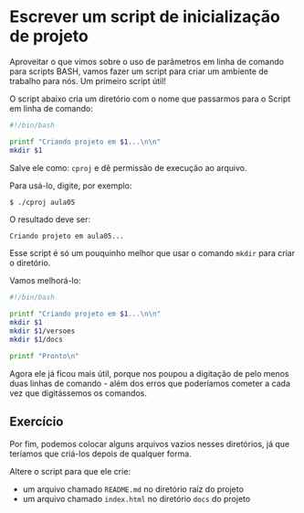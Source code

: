 # Escrever um script de inicialização de projeto

Aproveitar o que vimos sobre o uso de parâmetros em linha de comando para scripts BASH, vamos fazer um script para criar um ambiente de trabalho para nós. Um primeiro script útil!

O script abaixo cria um diretório com o nome que passarmos para o Script em linha de comando:

```bash
#!/bin/bash

printf "Criando projeto em $1...\n\n"
mkdir $1
```

Salve ele como: `cproj` e dê permissão de execução ao arquivo.

Para usá-lo, digite, por exemplo:

```bash
$ ./cproj aula05
```

O resultado deve ser:

```
Criando projeto em aula05...
```

Esse script é só um pouquinho melhor que usar o comando `mkdir` para criar o diretório.

Vamos melhorá-lo:

```bash
#!/bin/bash

printf "Criando projeto em $1...\n\n"
mkdir $1
mkdir $1/versoes
mkdir $1/docs

printf "Pronto\n"
```

Agora ele já ficou mais útil, porque nos poupou a digitação de pelo menos duas linhas de comando - além dos erros que poderíamos cometer a cada vez que digitássemos os comandos.


## Exercício

Por fim, podemos colocar alguns arquivos vazios nesses diretórios, já que teríamos que criá-los depois de qualquer forma.


Altere o script para que ele crie:

- um arquivo chamado `README.md` no diretório raíz do projeto
- um arquivo chamado `index.html` no diretório `docs` do projeto

